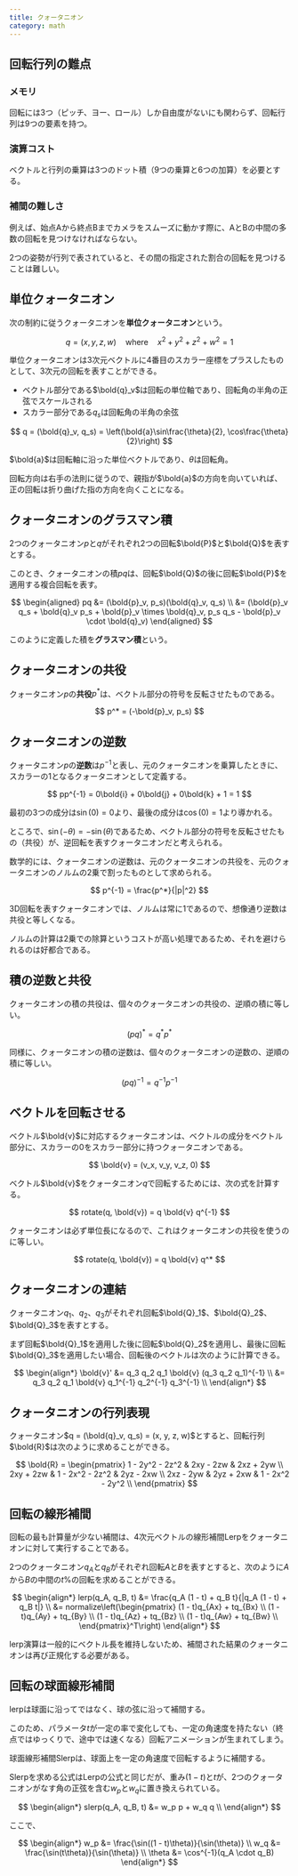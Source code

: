 ```yaml
---
title: クォータニオン
category: math
---
```


## 回転行列の難点

### メモリ

回転には3つ（ピッチ、ヨー、ロール）しか自由度がないにも関わらず、回転行列は9つの要素を持つ。

### 演算コスト

ベクトルと行列の乗算は3つのドット積（9つの乗算と6つの加算）を必要とする。

### 補間の難しさ

例えば、始点Aから終点Bまでカメラをスムーズに動かす際に、AとBの中間の多数の回転を見つけなければならない。

2つの姿勢が行列で表されていると、その間の指定された割合の回転を見つけることは難しい。

## 単位クォータニオン

次の制約に従うクォータニオンを**単位クォータニオン**という。

$$
q = (x, y, z, w) \quad \text{where} \quad x^2 + y^2 + z^2 + w^2 = 1
$$

単位クォータニオンは3次元ベクトルに4番目のスカラー座標をプラスしたものとして、3次元の回転を表すことができる。

- ベクトル部分である$\bold{q}_v$は回転の単位軸であり、回転角の半角の正弦でスケールされる
- スカラー部分である$q_s$は回転角の半角の余弦

$$
q = (\bold{q}_v, q_s)
  = \left(\bold{a}\sin\frac{\theta}{2}, \cos\frac{\theta}{2}\right)
$$

$\bold{a}$は回転軸に沿った単位ベクトルであり、$\theta$は回転角。

回転方向は右手の法則に従うので、親指が$\bold{a}$の方向を向いていれば、正の回転は折り曲げた指の方向を向くことになる。

## クォータニオンのグラスマン積

2つのクォータニオン$p$と$q$がそれぞれ2つの回転$\bold{P}$と$\bold{Q}$を表すとする。

このとき、クォータニオンの積$pq$は、回転$\bold{Q}$の後に回転$\bold{P}$を適用する複合回転を表す。

$$
\begin{aligned}
pq &= (\bold{p}_v, p_s)(\bold{q}_v, q_s) \\
   &= (\bold{p}_v q_s + \bold{q}_v p_s + \bold{p}_v \times \bold{q}_v, p_s q_s - \bold{p}_v \cdot \bold{q}_v)
\end{aligned}
$$

このように定義した積を**グラスマン積**という。

## クォータニオンの共役

クォータニオン$p$の**共役**$p^*$は、ベクトル部分の符号を反転させたものである。

$$
p^* = (-\bold{p}_v, p_s)
$$

## クォータニオンの逆数

クォータニオン$p$の**逆数**は$p^{-1}$と表し、元のクォータニオンを乗算したときに、スカラーの1となるクォータニオンとして定義する。

$$
pp^{-1} = 0\bold{i} + 0\bold{j} + 0\bold{k} + 1 = 1
$$

最初の3つの成分は$\sin(0) = 0$より、最後の成分は$\cos(0) = 1$より導かれる。

ところで、$\sin(-\theta) = -\sin(\theta)$であるため、ベクトル部分の符号を反転させたもの（共役）が、逆回転を表すクォータニオンだと考えられる。

数学的には、クォータニオンの逆数は、元のクォータニオンの共役を、元のクォータニオンのノルムの2乗で割ったものとして求められる。

$$
p^{-1} = \frac{p^*}{|p|^2}
$$

3D回転を表すクォータニオンでは、ノルムは常に1であるので、想像通り逆数は共役と等しくなる。

ノルムの計算は2乗での除算というコストが高い処理であるため、それを避けられるのは好都合である。

## 積の逆数と共役

クォータニオンの積の共役は、個々のクォータニオンの共役の、逆順の積に等しい。

$$
(pq)^* = q^* p^*
$$

同様に、クォータニオンの積の逆数は、個々のクォータニオンの逆数の、逆順の積に等しい。

$$
(pq)^{-1} = q^{-1} p^{-1}
$$

## ベクトルを回転させる

ベクトル$\bold{v}$に対応するクォータニオンは、ベクトルの成分をベクトル部分に、スカラーの0をスカラー部分に持つクォータニオンである。

$$
\bold{v} = (v_x, v_y, v_z, 0)
$$

ベクトル$\bold{v}$をクォータニオン$q$で回転するためには、次の式を計算する。

$$
rotate(q, \bold{v}) = q \bold{v} q^{-1}
$$

クォータニオンは必ず単位長になるので、これはクォータニオンの共役を使うのに等しい。

$$
rotate(q, \bold{v}) = q \bold{v} q^*
$$

## クォータニオンの連結

クォータニオン$q_1$、$q_2$、$q_3$がそれぞれ回転$\bold{Q}_1$、$\bold{Q}_2$、$\bold{Q}_3$を表すとする。

まず回転$\bold{Q}_1$を適用した後に回転$\bold{Q}_2$を適用し、最後に回転$\bold{Q}_3$を適用したい場合、回転後のベクトルは次のように計算できる。

$$
\begin{align*}
\bold{v}' &= q_3 q_2 q_1 \bold{v} (q_3 q_2 q_1)^{-1} \\
  &= q_3 q_2 q_1 \bold{v} q_1^{-1} q_2^{-1} q_3^{-1} \\
\end{align*}
$$

## クォータニオンの行列表現

クォータニオン$q = (\bold{q}_v, q_s) = (x, y, z, w)$とすると、回転行列$\bold{R}$は次のように求めることができる。

$$
\bold{R} = \begin{pmatrix}
1 - 2y^2 - 2z^2 & 2xy - 2zw & 2xz + 2yw \\
2xy + 2zw & 1 - 2x^2 - 2z^2 & 2yz - 2xw \\
2xz - 2yw & 2yz + 2xw & 1 - 2x^2 - 2y^2 \\
\end{pmatrix}
$$

## 回転の線形補間

回転の最も計算量が少ない補間は、4次元ベクトルの線形補間Lerpをクォータニオンに対して実行することである。

2つのクォータニオン$q_A$と$q_B$がそれぞれ回転$A$と$B$を表すとすると、次のように$A$から$B$の中間の$t$%の回転を求めることができる。

$$
\begin{align*}
lerp(q_A, q_B, t) &= \frac{q_A (1 - t) + q_B t}{|q_A (1 - t) + q_B t|} \\
&= normalize\left(\begin{pmatrix}
(1 - t)q_{Ax} + tq_{Bx} \\
(1 - t)q_{Ay} + tq_{By} \\
(1 - t)q_{Az} + tq_{Bz} \\
(1 - t)q_{Aw} + tq_{Bw} \\
\end{pmatrix}^T\right)
\end{align*}
$$

lerp演算は一般的にベクトル長を維持しないため、補間された結果のクォータニオンは再び正規化する必要がある。

## 回転の球面線形補間

lerpは球面に沿ってではなく、球の弦に沿って補間する。

このため、パラメータ$t$が一定の率で変化しても、一定の角速度を持たない（終点ではゆっくりで、途中では速くなる）回転アニメーションが生まれてしまう。

球面線形補間Slerpは、球面上を一定の角速度で回転するように補間する。

Slerpを求める公式はLerpの公式と同じだが、重み$(1 - t)$と$t$が、2つのクォータニオンがなす角の正弦を含む$w_p$と$w_q$に置き換えられている。

$$
\begin{align*}
slerp(q_A, q_B, t) &= w_p p + w_q q \\
\end{align*}
$$

ここで、

$$
\begin{align*}
w_p &= \frac{\sin((1 - t)\theta)}{\sin(\theta)} \\
w_q &= \frac{\sin(t\theta)}{\sin(\theta)} \\
\theta &= \cos^{-1}(q_A \cdot q_B)
\end{align*}
$$
